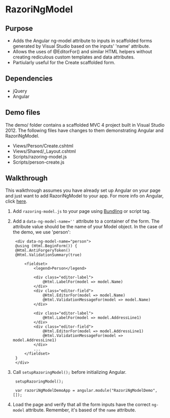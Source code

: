# RazoriNgModel

## Purpose
- Adds the Angular ng-model attribute to inputs in scaffolded forms generated by Visual Studio based on the inputs' 'name' attribute.  
- Allows the uses of @EditorFor() and similar HTML helpers without creating rediculous custom templates and data attributes. 
- Partiularly useful for the Create scaffolded form.

## Dependencies
- jQuery 
- Angular

## Demo files
The demo/ folder contains a scaffolded MVC 4 project built in Visual Studio 2012.  The following files have changes to them demonstrating Angular and RazoriNgModel.
- Views/Person/Create.cshtml
- Views/Shared/_Layout.cshtml
- Scripts/razoring-model.js
- Scripts/person-create.js

## Walkthrough
This walkthrough assumes you have already set up Angular on your page and just want to add RazoriNgModel to your app.  For more info on Angular, click [here](http://angularjs.org/).

1. Add `razoring-model.js` to your page using [Bundling](http://www.asp.net/mvc/tutorials/mvc-4/bundling-and-minification) or script tag.
2. Add a `data-ng-model-name=''` attribute to a container of the form.  The attribute value should be the name of your Model object.  In the case of the demo, we use 'person':
		
		<div data-ng-model-name="person">
    	@using (Html.BeginForm()) {
        @Html.AntiForgeryToken()
        @Html.ValidationSummary(true)

	        <fieldset>
	            <legend>Person</legend>

	            <div class="editor-label">
	                @Html.LabelFor(model => model.Name)
	            </div>
	            <div class="editor-field">
	                @Html.EditorFor(model => model.Name)
	                @Html.ValidationMessageFor(model => model.Name)
	            </div>

	            <div class="editor-label">
	                @Html.LabelFor(model => model.AddressLine1)
	            </div>
	            <div class="editor-field">
	                @Html.EditorFor(model => model.AddressLine1)
	                @Html.ValidationMessageFor(model => model.AddressLine1)
	            </div>
	           	...
	        </fieldset>
   		}
		</div>
		
3. Call `setupRazoringModel();` before initializing Angular.
    	
    	setupRazoringModel();

    	var razoriNgModelDemoApp = angular.module("RazoriNgModelDemo", []);
4. Load the page and verify that all the form inputs have the correct `ng-model` attribute.  Remember, it's based of the `name` attribute.


